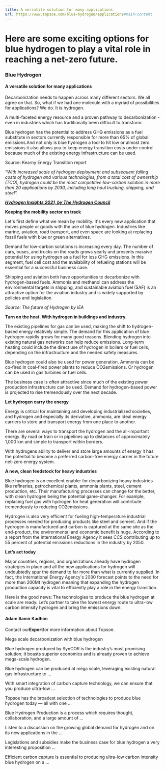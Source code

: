 ```yaml
---
title: A versatile solution for many applications
url: https://www.topsoe.com/blue-hydrogen/applications#main-content
---
```


# Here are some exciting options for blue hydrogen to play a vital role in reaching a net-zero future.

### Blue Hydrogen

#### A versatile solution for many applications

Decarbonization needs to happen across many different sectors. We all agree on that. So, what if we had one molecule with a myriad of possibilities for applications? We do. It is hydrogen.

A multi-faceted energy resource and a proven pathway to decarbonization - even in industries which has traditionally been difficult to transform.

Blue hydrogen has the potential to address GHG emissions as a fuel substitute in sectors currently responsible for more than 65% of global emissions.And not only is blue hydrogen a tool to hit low or almost zero emissions it also allows you to keep energy transition costs under control because much of the existing energy infrastructure can be used.

Source: Kearny Energy Transition report

*"With increased scale of hydrogen deployment and subsequent falling costs of hydrogen and various technologies, from a total cost of ownership (TCO), hydrogen could be the most competitive low-carbon solution in more than 20 applications by 2030, including long haul trucking, shipping, and steel".*

***[Hydrogen Insights 2021, by The Hydrogen Council](https://hydrogencouncil.com/en/hydrogen-insights-2021/)***

**Keeping the mobility sector on track**

Let's first define what we mean by mobility. It's every new application that moves people or goods with the use of blue hydrogen. Industries like marine, aviation, road transport, and even space are looking at replacing fossil fuels with blue or green alternatives.

Demand for low-carbon solutions is increasing every day. The number of cars, buses, and trucks on the roads grows yearly and presents massive potential for using hydrogen as a fuel for less GHG emissions. In this segment, fuel cell cost and the availability of refueling stations will be essential for a successful business case.

Shipping and aviation both have opportunities to decarbonize with hydrogen-based fuels. Ammonia and methanol can address the environmental targets in shipping, and sustainable aviation fuel (SAF) is an attractive option for the aviation industry and is widely supported by policies and legislation.

*Source: The future of Hydrogen by IEA*

**Turn on the heat. With hydrogen in buildings and industry.**

The existing pipelines for gas can be used, making the shift to hydrogen-based energy relatively simple. The demand for this application of blue hydrogen rapidly grows for many good reasons. Blending hydrogen into existing natural gas networks can help reduce emissions. Long-term heating could include the direct use of hydrogen in boilers or fuel cells, depending on the infrastructure and the needed safety measures.

Blue hydrogen could also be used for power generation. Ammonia can be co-fired in coal-fired power plants to reduce CO2emissions. Or hydrogen can be used in gas turbines or fuel cells.

The business case is often attractive since much of the existing power production infrastructure can be used. Demand for hydrogen-based power is projected to rise tremendously over the next decade.

**Let hydrogen carry the energy**

Energy is critical for maintaining and developing industrialized societies, and hydrogen and especially its derivative, ammonia, are ideal energy carriers to store and transport energy from one place to another.

There are several ways to transport the hydrogen and the all-important energy. By road or train or in pipelines up to distances of approximately 1,000 km and simple to transport within borders.

With hydrogens ability to deliver and store large amounts of energy it has the potential to become a preferred carbon-free energy carrier in the future net-zero energy system.

**A new, clean feedstock for heavy industries**

Blue hydrogen is an excellent enabler for decarbonizing heavy industries like refineries, petrochemical plants, ammonia plants, steel, cement production, etc. Their manufacturing processes can change for the better, with clean hydrogen being the potential game-changer. For example, replacing fuel gas with hydrogen for heat generation will contribute tremendously to reducing CO2emissions.

Hydrogen is also very efficient for fueling high-temperature industrial processes needed for producing products like steel and cement. And if the hydrogen is manufactured and carbon is captured at the same site as the end-product, the environmental and economic benefit is huge. According to a report from the International Energy Agency it sees CCS contributing up to 55 percent of potential emissions reductions in the industry by 2050.

**Let’s act today**

Major countries, regions, and organizations already have hydrogen strategies in place and all the new applications for hydrogen will undoubtedly spur the demand to far more than what is currently supplied. In fact, the International Energy Agency's 2030 forecast points to the need for more than 200Mt hydrogen meaning that expanding the hydrogen production capacity is vital to efficiently play a role in the energy transition.

Here is the good news: The technologies to produce the blue hydrogen at scale are ready. Let’s partner to take the lowest energy route to ultra-low carbon intensity hydrogen and bring the emissions down.

#### Adam Samir Kadhim

Contact our**Expert**for more information about Topsoe.

Mega scale decarbonization with blue hydrogen

Blue hydrogen produced by SynCOR is the industry’s most promising solution; it boasts superior economics and is already proven to achieve mega-scale hydrogen.

Blue hydrogen can be produced at mega scale, leveraging existing natural gas infrastructure to ...

With smart integration of carbon capture technology, we can ensure that you produce ultra-low ...

Topsoe has the broadest selection of technologies to produce blue hydrogen today — all with one ...

Blue Hydrogen Production is a process which requires thought, collaboration, and a large amount of ...

Listen to a discussion on the growing global demand for hydrogen and on its new applications in the ...

Legislations and subsidies make the business case for blue hydrogen a very interesting proposition ...

Efficient carbon capture is essential to producing ultra-low carbon intensity blue hydrogen on a ...